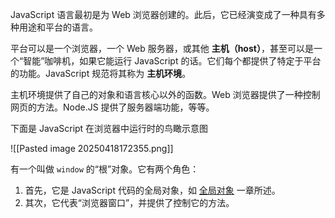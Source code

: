 JavaScript 语言最初是为 Web 浏览器创建的。此后，它已经演变成了一种具有多种用途和平台的语言。

平台可以是一个浏览器，一个 Web 服务器，或其他 **主机（host）**，甚至可以是一个“智能”咖啡机，如果它能运行 JavaScript 的话。它们每个都提供了特定于平台的功能。JavaScript 规范将其称为 **主机环境**。

主机环境提供了自己的对象和语言核心以外的函数。Web 浏览器提供了一种控制网页的方法。Node.JS 提供了服务器端功能，等等。

下面是 JavaScript 在浏览器中运行时的鸟瞰示意图

![[Pasted image 20250418172355.png]]

有一个叫做 `window` 的“根”对象。它有两个角色：

1. 首先，它是 JavaScript 代码的全局对象，如 [全局对象](https://zh.javascript.info/global-object) 一章所述。
2. 其次，它代表“浏览器窗口”，并提供了控制它的方法。